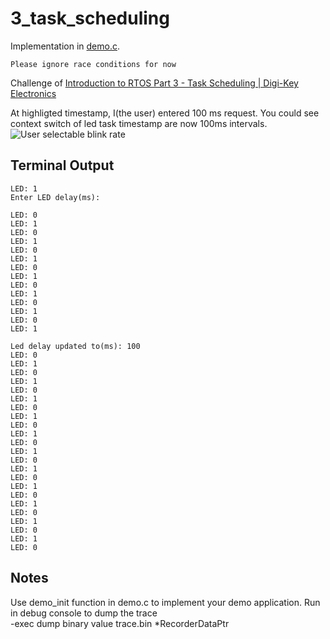 # 3_task_scheduling

Implementation in [demo.c](./demo.c).

```Please ignore race conditions for now```

Challenge of [Introduction to RTOS Part 3 - Task Scheduling | Digi-Key Electronics](https://www.youtube.com/watch?v=95yUbClyf3E&list=PLEBQazB0HUyQ4hAPU1cJED6t3DU0h34bz&index=3)

At highligted timestamp, I(the user) entered 100 ms request. You could see context switch of led task timestamp are now 100ms intervals.
![User selectable blink rate](./doc/userInputLedDelay.png "User selectable blink rate")

## Terminal Output
```
LED: 1
Enter LED delay(ms): 

LED: 0
LED: 1
LED: 0
LED: 1
LED: 0
LED: 1
LED: 0
LED: 1
LED: 0
LED: 1
LED: 0
LED: 1
LED: 0
LED: 1

Led delay updated to(ms): 100
LED: 0
LED: 1
LED: 0
LED: 1
LED: 0
LED: 1
LED: 0
LED: 1
LED: 0
LED: 1
LED: 0
LED: 1
LED: 0
LED: 1
LED: 0
LED: 1
LED: 0
LED: 1
LED: 0
LED: 1
LED: 0
LED: 1
LED: 0
```

## Notes
Use demo_init function in demo.c to implement your demo application.
Run in debug console to dump the trace  
-exec dump binary value trace.bin *RecorderDataPtr